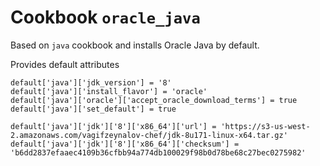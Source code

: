 # Cookbook `oracle_java`

Based on `java` cookbook and installs Oracle Java by default.

Provides default attributes

    default['java']['jdk_version'] = '8'
    default['java']['install_flavor'] = 'oracle'
    default['java']['oracle']['accept_oracle_download_terms'] = true
    default['java']['set_default'] = true
    
    default['java']['jdk']['8']['x86_64']['url'] = 'https://s3-us-west-2.amazonaws.com/vagifzeynalov-chef/jdk-8u171-linux-x64.tar.gz'
    default['java']['jdk']['8']['x86_64']['checksum'] = 'b6dd2837efaaec4109b36cfbb94a774db100029f98b0d78be68c27bec0275982'
